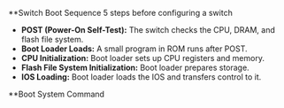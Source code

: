 **Switch Boot Sequence
5 steps before configuring a switch
- **POST (Power-On Self-Test):** The switch checks the CPU, DRAM, and flash file system.
- **Boot Loader Loads:** A small program in ROM runs after POST.
- **CPU Initialization:** Boot loader sets up CPU registers and memory.
- **Flash File System Initialization:** Boot loader prepares storage.
- **IOS Loading:** Boot loader loads the IOS and transfers control to it.

**Boot System Command


